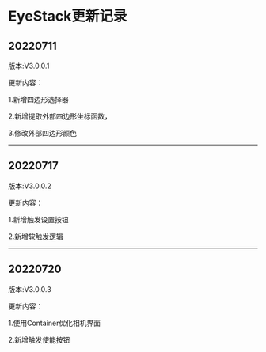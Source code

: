 # EyeStack更新记录

## 20220711

版本:V3.0.0.1

更新内容：

1.新增四边形选择器

2.新增提取外部四边形坐标函数，

3.修改外部四边形颜色

------

## 20220717

版本:V3.0.0.2

更新内容：

1.新增触发设置按钮

2.新增软触发逻辑

------

## 20220720

版本:V3.0.0.3

更新内容：

1.使用Container优化相机界面

2.新增触发使能按钮